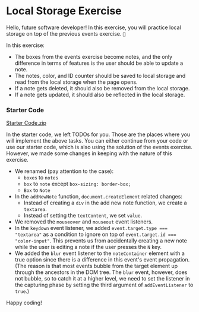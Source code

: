 # Local Storage Exercise

Hello, future software developer! In this exercise, you will practice local storage on top of the previous events exercise. `🤩`

In this exercise:

- The boxes from the events exercise become notes, and the only difference in terms of features is the user should be able to update a note.
- The notes, color, and ID counter should be saved to local storage and read from the local storage when the page opens.
- If a note gets deleted, it should also be removed from the local storage.
- If a note gets updated, it should also be reflected in the local storage.

### Starter Code

[Starter Code.zip](https://prod-files-secure.s3.us-west-2.amazonaws.com/163f1722-85e9-4a3c-adba-457a91094f00/052ab85a-c380-4606-99ed-e70f5dbbee1f/Starter_Code_2.zip)

In the starter code, we left TODOs for you. Those are the places where you will implement the above tasks. You can either continue from your code or use our starter code, which is also using the solution of the events exercise. However, we made some changes in keeping with the nature of this exercise.

- We renamed (pay attention to the case):
  - `boxes` to `notes`
  - `box` to `note` except `box-sizing: border-box;`
  - `Box` to `Note`
- In the `addNewNote` function, `document.createElement` related changes:
  - Instead of creating a `div` in the add new note function, we create a `textarea`.
  - Instead of setting the `textContent`, we set `value`.
- We removed the `mouseover` and `mouseout` event listeners.
- In the `keydown` event listener, we added `event.target.type === "textarea"` as a condition to ignore on top of `event.target.id === "color-input"`. This prevents us from accidentally creating a new note while the user is editing a note if the user presses the `N` key.
- We added the `blur` event listener to the `noteContainer` element with a true option since there is a difference in this event's event propagation. (The reason is that most events bubble from the target element up through the ancestors in the DOM tree. The `blur` event, however, does not bubble, so to catch it at a higher level, we need to set the listener in the capturing phase by setting the third argument of `addEventListener` to `true`.)

Happy coding!
